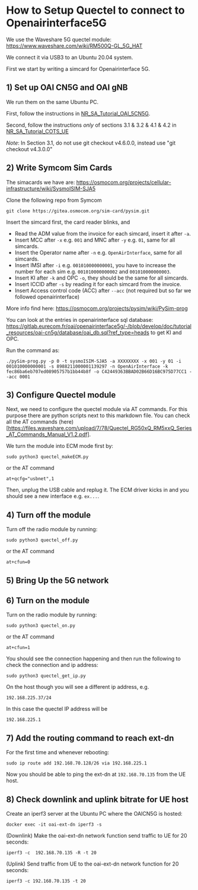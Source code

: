 # How to Setup Quectel to connect to Openairinterface5G

We use the Waveshare 5G quectel module: https://www.waveshare.com/wiki/RM500Q-GL_5G_HAT

We connect it via USB3 to an Ubuntu 20.04 system.

First we start by writing a simcard for Openairinterface 5G.

## 1) Set up OAI CN5G and OAI gNB

We run them on the same Ubuntu PC.

First, follow the instructions in [NR_SA_Tutorial_OAI_5CN5G](https://gitlab.eurecom.fr/oai/openairinterface5g/-/blob/develop/doc/NR_SA_Tutorial_OAI_CN5G.md).


Second, follow the instructions *only* of sections 3.1 & 3.2 & 4.1 & 4.2 in [NR_SA_Tutorial_COTS_UE](https://gitlab.eurecom.fr/oai/openairinterface5g/-/blob/develop/doc/NR_SA_Tutorial_COTS_UE.md)

*Note*: In Section 3.1, do not use git checkout v4.6.0.0, instead use "git checkout v4.3.0.0"

## 2) Write Symcom Sim Cards

The simacards we have are: https://osmocom.org/projects/cellular-infrastructure/wiki/SysmoISIM-SJA5

Clone the following repo from Symcom
```
git clone https://gitea.osmocom.org/sim-card/pysim.git
```

Insert the simcard first, the card reader blinks, and

- Read the ADM value from the invoice for each simcard, insert it after `-a`.
- Insert MCC after `-x` e.g. `001` and MNC after `-y` e.g. `01`, same for all simcards.
- Insert the Operator name after `-n` e.g. `OpenAirInterface`, same for all simcards.
- Insert IMSI after `-i` e.g. `001010000000001`, you have to increase the number for each sim e.g. `001010000000002` and `001010000000003`.
- Insert KI after `-k` and OPC `-o`, they should be the same for all simcards.
- Insert ICCID after `-s` by reading it for each simcard from the invoice.
- Insert Access control code (ACC) after `--acc` (not required but so far we followed openairinterface)

More info find here: https://osmocom.org/projects/pysim/wiki/PySim-prog

You can look at the entries in openairinterface sql database: https://gitlab.eurecom.fr/oai/openairinterface5g/-/blob/develop/doc/tutorial_resources/oai-cn5g/database/oai_db.sql?ref_type=heads
to get KI and OPC.

Run the command as:
```
./pySim-prog.py -p 0 -t sysmoISIM-SJA5 -a XXXXXXXX -x 001 -y 01 -i 001010000000001 -s 8988211000001139297 -n OpenAirInterface -k fec86ba6eb707ed08905757b1bb44b8f -o C42449363BBAD02B66D16BC975D77CC1 --acc 0001
```

## 3) Configure Quectel module

Next, we need to configure the quectel module via AT commands. For this purpose there are python scripts next to this markdown file.
You can check all the AT commands (here)[https://files.waveshare.com/upload/7/78/Quectel_RG50xQ_RM5xxQ_Series_AT_Commands_Manual_V1.2.pdf].

We turn the module into ECM mode first by:
```
sudo python3 quectel_makeECM.py
```
or the AT command
```
at+qcfg="usbnet",1
```
Then, unplug the USB cable and replug it. The ECM driver kicks in and you should see a new interface e.g. `ex...`.

## 4) Turn off the module

Turn off the radio module by running:
```
sudo python3 quectel_off.py
```
or the AT command
```
at+cfun=0
```

## 5) Bring Up the 5G network

## 6) Turn on the module

Turn on the radio module by running:
```
sudo python3 quectel_on.py
```
or the AT command
```
at+cfun=1
```
You should see the connection happening and then run the following to check the connection and ip address:
```
sudo python3 quectel_get_ip.py
```
On the host though you will see a different ip address, e.g.
```
192.168.225.37/24
```
In this case the quectel IP address will be
```
192.168.225.1
```

## 7) Add the routing command to reach ext-dn

For the first time and whenever rebooting:

```
sudo ip route add 192.168.70.128/26 via 192.168.225.1
```
Now you should be able to ping the ext-dn at `192.168.70.135` from the UE host.

## 8) Check downlink and uplink bitrate for UE host

Create an iperf3 server at the Ubuntu PC where the OAICN5G is hosted:

```
docker exec -it oai-ext-dn iperf3 -s
```

(Downlink) Make the oai-ext-dn network function send traffic to UE for 20 seconds:

```
iperf3 -c  192.168.70.135 -R -t 20
```

(Uplink) Send traffic from UE to the oai-ext-dn network function for 20 seconds:

```
iperf3 -c 192.168.70.135 -t 20
```

